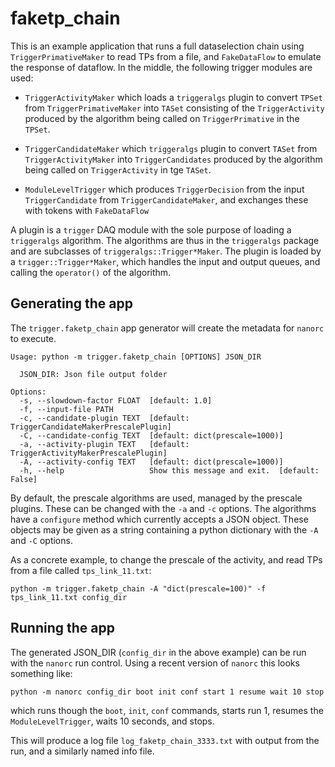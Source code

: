 # faketp_chain

This is an example application that runs a full dataselection chain using 
`TriggerPrimativeMaker` to read TPs from a file, and `FakeDataFlow` to emulate
the response of dataflow. In the middle, the following trigger modules are used:

* `TriggerActivityMaker` which loads a `triggeralgs` plugin to convert `TPSet` 
  from `TriggerPrimativeMaker` into `TASet` consisting of the `TriggerActivity`
  produced by the algorithm being called on `TriggerPrimative` in the `TPSet`.
  
* `TriggerCandidateMaker` which `triggeralgs` plugin to convert `TASet` 
  from `TriggerActivityMaker` into `TriggerCandidates` produced by the algorithm
  being called on `TriggerActivity` in tge `TASet`.
  
* `ModuleLevelTrigger` which produces `TriggerDecision` from the input
  `TriggerCandidate` from `TriggerCandidateMaker`, and exchanges these with 
  tokens with `FakeDataFlow`

A plugin is a `trigger` DAQ module with the sole purpose of loading a 
`triggeralgs` algorithm. The algorithms are thus in the `triggeralgs` package
and are subclasses of `triggeralgs::Trigger*Maker`. The plugin is loaded by a
`trigger::Trigger*Maker`, which handles the input and output queues, and calling
the `operator()` of the algorithm.

## Generating the app

The `trigger.faketp_chain` app generator will create the metadata for `nanorc` 
to execute.

```
Usage: python -m trigger.faketp_chain [OPTIONS] JSON_DIR

  JSON_DIR: Json file output folder

Options:
  -s, --slowdown-factor FLOAT  [default: 1.0]
  -f, --input-file PATH
  -c, --candidate-plugin TEXT  [default: TriggerCandidateMakerPrescalePlugin]
  -C, --candidate-config TEXT  [default: dict(prescale=1000)]
  -a, --activity-plugin TEXT   [default: TriggerActivityMakerPrescalePlugin]
  -A, --activity-config TEXT   [default: dict(prescale=1000)]
  -h, --help                   Show this message and exit.  [default: False]
```

By default, the prescale algorithms are used, managed by the prescale plugins. 
These can be changed with the `-a` and `-c` options. The algorithms have a 
`configure` method which currently accepts a JSON object. These objects may be
given as a string containing a python dictionary with the `-A` and `-C` options. 

As a concrete example, to change the prescale of the activity, and read TPs from
a file called `tps_link_11.txt`:
```
python -m trigger.faketp_chain -A "dict(prescale=100)" -f tps_link_11.txt config_dir
```

## Running the app

The generated JSON_DIR (`config_dir` in the above example) can be run with the
`nanorc` run control. Using a recent version of `nanorc` this looks something
like:

```
python -m nanorc config_dir boot init conf start 1 resume wait 10 stop
```
which runs though the `boot`, `init`, `conf` commands, starts run 1, resumes
the `ModuleLevelTrigger`, waits 10 seconds, and stops.

This will produce a log file `log_faketp_chain_3333.txt` with output from the 
run, and a similarly named info file.

